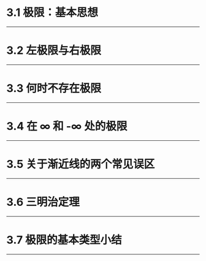 # 3.1 极限：基本思想
---

# 3.2 左极限与右极限
---

# 3.3 何时不存在极限
---

# 3.4 在 ∞ 和 -∞ 处的极限
---

# 3.5 关于渐近线的两个常见误区
---

# 3.6 三明治定理
---

# 3.7 极限的基本类型小结
---